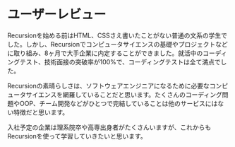# ユーザーレビュー

Recursionを始める前はHTML、CSSさえ書いたことがない普通の文系の学生でした。しかし、Recursionでコンピュータサイエンスの基礎やプロジェクトなどに取り組み、8ヶ月で大手企業に内定することができました。就活中のコーディングテスト、技術面接の突破率が100%で、コーディングテストは全て満点でした。

Recursionの素晴らしさは、ソフトウェアエンジニアになるために必要なコンピュータサイエンスを網羅していることだと思います。たくさんのコーディング問題やOOP、チーム開発などがひとつで完結していることは他のサービスにはない特徴だと思います。

入社予定の企業は理系院卒や高専出身者がたくさんいますが、これからもRecursionを使って学習していきたいと思います。
